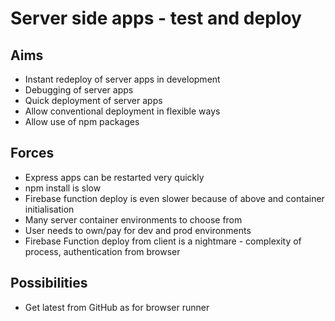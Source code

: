 Server side apps - test and deploy
==================================

Aims
----

- Instant redeploy of server apps in development
- Debugging of server apps
- Quick deployment of server apps
- Allow conventional deployment in flexible ways
- Allow use of npm packages

Forces
------

- Express apps can be restarted very quickly
- npm install is slow
- Firebase function deploy is even slower because of above and container initialisation
- Many server container environments to choose from
- User needs to own/pay for dev and prod environments
- Firebase Function deploy from client is a nightmare - complexity of process, authentication from browser

Possibilities
-------------

- Get latest from GitHub as for browser runner
